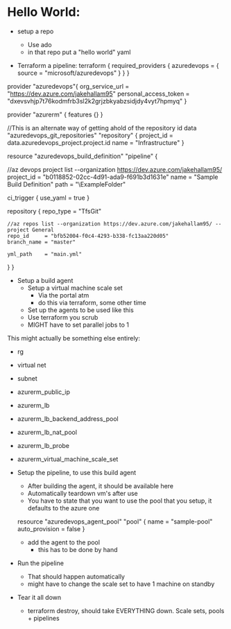 # Hello World:
* setup a repo
    * Use ado
    * in that repo put a "hello world" yaml

* Terraform a pipeline:
terraform {
  required_providers {
    azuredevops = {
      source = "microsoft/azuredevops"
    }
  }
}

provider "azuredevops"{
  org_service_url = "https://dev.azure.com/jakehallam95"
  personal_access_token = "dxevsvhjp7t76kodmfrb3sl2k2grjzbkyabzsidjdy4vyt7hpmyq"
}

provider "azurerm" {
    features {}
}

//This is an alternate way of getting ahold of the repository id
data "azuredevops_git_repositories" "repository" {
  project_id = data.azuredevops_project.project.id
  name       = "Infrastructure"
}

resource "azuredevops_build_definition" "pipeline" {

//az devops project list --organization https://dev.azure.com/jakehallam95/
  project_id = "b0118852-02cc-4d91-ada9-f691b3d1631e"
  name       = "Sample Build Definition"
  path       = "\\ExampleFolder"

  ci_trigger {
    use_yaml = true
  }

  repository {
    repo_type   = "TfsGit"

    //az repos list --organization https://dev.azure.com/jakehallam95/ --project General
    repo_id     = "bfb52004-f0c4-4293-b338-fc13aa220d05"
    branch_name = "master"

    yml_path    = "main.yml"
  }
}

* Setup a build agent
    * Setup a virtual machine scale set
        * Via the portal atm
        * do this via terraform, some other time
    * Set up the agents to be used like this
    * Use terraform you scrub
    * MIGHT have to set parallel jobs to 1

This might actually be something else entirely:
* rg
* virtual net
* subnet
* azurerm_public_ip
* azurerm_lb
* azurerm_lb_backend_address_pool
* azurerm_lb_nat_pool
* azurerm_lb_probe
* azurerm_virtual_machine_scale_set

* Setup the pipeline, to use this build agent
    * After building the agent, it should be available here
    * Automatically teardown vm's after use
    * You have to state that you want to use the pool that you setup, it defaults to the azure one

    resource "azuredevops_agent_pool" "pool" {
      name           = "sample-pool"
      auto_provision = false
    }

    * add the agent to the pool 
        * this has to be done by hand

* Run the pipeline
    * That should happen automatically
    * might have to change the scale set to have 1 machine on standby

* Tear it all down
    * terraform destroy, should take EVERYTHING down. Scale sets, pools + pipelines


